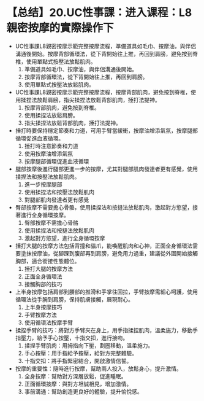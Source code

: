 # 【总结】20.UC性事課：进入课程：L8親密按摩的實際操作下

-   UC性事課L8親密按摩示範完整按摩流程，準備道具如毛巾、按摩油，與伴侶溝通後開始。按摩背部循環法，從下背開始往上推，再回到肩膀，避免按到脊椎，使用單點式按壓法放鬆肌肉。
    1.  準備道具如毛巾、按摩油，與伴侶溝通後開始。
    2.  按摩背部循環法，從下背開始往上推，再回到肩膀。
    3.  使用單點式按壓法放鬆肌肉。
-   UC性事課L8親密按摩示範完整按摩流程，按摩背部肌肉，避免按到脊椎，使用揉捏法放鬆肩膀，指尖揉捏法放鬆背部肌肉，捶打法提神。
    1.  按摩背部肌肉，避免按到脊椎。
    2.  使用揉捏法放鬆肩膀。
    3.  指尖揉捏法放鬆背部肌肉，捶打法提神。
-   捶打時要保持穩定節奏和力道，可用手臂當緩衝，按摩油增添氣氛，按摩腿部循環促進血液循環。
    1.  捶打時注意節奏和力道
    2.  使用按摩油增添氣氛
    3.  按摩腿部循環促進血液循環
-   腿部按摩後進行腿部更進一步的按摩，尤其對腿部肌肉發達者更有感覺，使用揉捏法和按壓法放鬆肌肉。
    1.  進一步按摩腿部
    2.  使用揉捏法和按壓法放鬆肌肉
    3.  對腿部肌肉發達者更有感覺
-   臀部按摩不需要擔心骨骼，使用揉捏法和按摓法放鬆肌肉，激起對方慾望，接著進行全身循環按摩。
    1.  臀部按摩不需擔心骨骼
    2.  使用揉捏法和按摓法放鬆肌肉
    3.  激起對方慾望，進行全身循環按摩
-   捶打大腿的按摩方法包括背撞和貓爪，能喚醒肌肉和心神，正面全身循環法需要塗抹按摩油，從腳踝到腹部再到肩膀，避免用力過重，建議從外圍開始接觸胸部，適合銜接性態體位。
    1.  捶打大腿的按摩方法
    2.  正面全身循環法
    3.  接觸胸部的技巧
-   上半身按摩包括肩部到腰部的推滑和手掌往回拉，手臂按摩需細心呵護，使用循環法從手腕到肩膀，保持肌膚接觸，展現耐心。
    1.  上半身按摩技巧
    2.  手臂按摩方法
    3.  使用循環法按摩手臂
-   揉捏手臂的技巧：將對方手臂夾在身上，用手指揉捏肌肉，溫柔施力，移動手指壓力，給予手心按壓，十指交扣，進行接吻。
    1.  揉捏手臂肌肉：用拇指向下壓，劃圈移動，溫柔施力。
    2.  手心按壓：用手指給予按壓，給對方完整體驗。
    3.  十指交扣：將手指緊密結合，開啟激情信誓。
-   按摩的重要性：隨時進行按摩，幫助兩人投入，放鬆身心，提升激情。
    1.  全身按摩：幫助對方深層放鬆，促進睡眠。
    2.  正面循環按摩：與對方坦誠相見，增加激情。
    3.  事前溝通：幫助創造更良好的體驗，提升愉悅感。